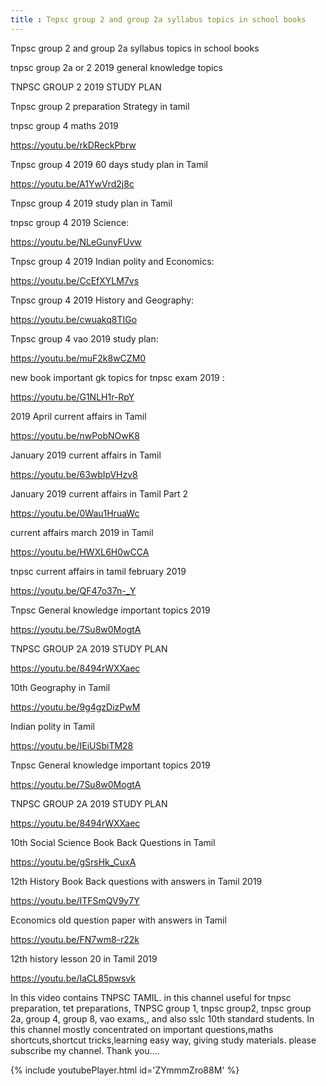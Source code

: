```yaml
---
title : Tnpsc group 2 and group 2a syllabus topics in school books
---
```


Tnpsc group 2 and group 2a syllabus topics in school books

tnpsc group 2a or 2 2019 general knowledge topics

TNPSC GROUP 2 2019 STUDY PLAN

Tnpsc group 2 preparation Strategy in tamil 

tnpsc group 4 maths 2019

https://youtu.be/rkDReckPbrw

Tnpsc group 4 2019 60 days study plan in Tamil

https://youtu.be/A1YwVrd2j8c

Tnpsc group 4 2019 study plan in Tamil 

tnpsc group 4 2019 Science:

https://youtu.be/NLeGunyFUvw

Tnpsc group 4 2019 Indian polity and Economics:

https://youtu.be/CcEfXYLM7vs

Tnpsc group 4 2019 History and Geography:

https://youtu.be/cwuakq8TIGo

Tnpsc group 4 vao 2019 study plan:

https://youtu.be/muF2k8wCZM0

new book important gk topics for tnpsc exam 2019 :

https://youtu.be/G1NLH1r-RpY

2019 April current affairs in Tamil

https://youtu.be/nwPobNOwK8

January 2019 current affairs in Tamil

https://youtu.be/63wbIpVHzv8

January 2019 current affairs in Tamil Part 2

https://youtu.be/0Wau1HruaWc

current affairs march 2019 in Tamil

https://youtu.be/HWXL6H0wCCA

tnpsc current affairs in tamil february 2019

https://youtu.be/QF47o37n-_Y


Tnpsc General knowledge important topics 2019

https://youtu.be/7Su8w0MogtA

TNPSC GROUP 2A 2019 STUDY PLAN

https://youtu.be/8494rWXXaec

10th Geography in Tamil

https://youtu.be/9g4gzDizPwM

Indian polity in Tamil

https://youtu.be/IEiUSbiTM28

Tnpsc General knowledge important topics 2019

https://youtu.be/7Su8w0MogtA

TNPSC GROUP 2A 2019 STUDY PLAN

https://youtu.be/8494rWXXaec

10th Social Science Book Back Questions in Tamil

https://youtu.be/gSrsHk_CuxA

12th History Book Back questions with answers in Tamil 2019

https://youtu.be/ITFSmQV9y7Y

Economics old question paper with answers in Tamil

https://youtu.be/FN7wm8-r22k

12th history lesson 20 in Tamil 2019

https://youtu.be/IaCL85pwsvk

In this video contains TNPSC TAMIL. in this channel useful for tnpsc preparation, tet preparations, TNPSC group 1, tnpsc group2, tnpsc group 2a, group 4, group 8, vao exams,, and also sslc 10th standard students. In this channel mostly concentrated on important questions,maths shortcuts,shortcut tricks,learning easy way, giving study materials. please subscribe my channel. Thank you....



{% include youtubePlayer.html id='ZYmmmZro88M' %}
